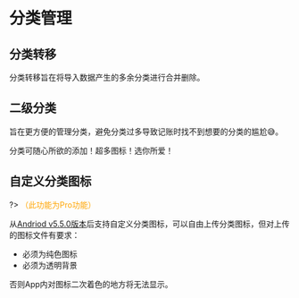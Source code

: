 # 分类管理

## 分类转移

分类转移旨在将导入数据产生的多余分类进行合并删除。 

## 二级分类

旨在更方便的管理分类，避免分类过多导致记账时找不到想要的分类的尴尬😅。

分类可随心所欲的添加！超多图标！选你所爱！

## 自定义分类图标

?> <font color=orange>（此功能为Pro功能）</font>

从[Andriod v5.5.0版本](https://www.coolapk.com/apk/247977)后支持自定义分类图标，可以自由上传分类图标，但对上传的图标文件有要求：

* 必须为纯色图标
* 必须为透明背景

否则App内对图标二次着色的地方将无法显示。